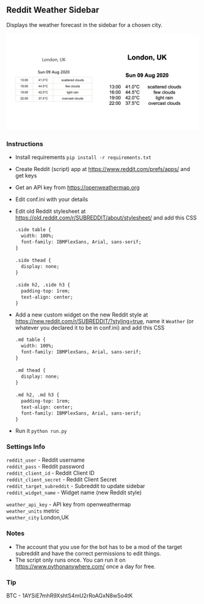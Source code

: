## Reddit Weather Sidebar

Displays the weather forecast in the sidebar for a chosen city.

![](s.png)

### Instructions

-   Install requirements `pip install -r requirements.txt`
-   Create Reddit (script) app at <https://www.reddit.com/prefs/apps/> and get keys
-   Get an API key from <https://openweathermap.org>
-   Edit conf.ini with your details
-   Edit old Reddit stylesheet at <https://old.reddit.com/r/SUBREDDIT/about/stylesheet/> and add this CSS

        .side table {
          width: 100%;
          font-family: IBMPlexSans, Arial, sans-serif;
        }

        .side thead {
          display: none;
        }

        .side h2, .side h3 {
          padding-top: 1rem;
          text-align: center;
        }

-   Add a new custom widget on the new Reddit style at <https://new.reddit.com/r/SUBREDDIT/?styling=true>, name it `Weather` (or whatever you declared it to be in conf.ini) and add this CSS

        .md table {
          width: 100%;
          font-family: IBMPlexSans, Arial, sans-serif;
        }

        .md thead {
          display: none;
        }

        .md h2, .md h3 {
          padding-top: 1rem;
          text-align: center;
          font-family: IBMPlexSans, Arial, sans-serif;
        }

-   Run it `python run.py`

### Settings Info

`reddit_user` - Reddit username  
`reddit_pass` - Reddit password  
`reddit_client_id` - Reddit Client ID  
`reddit_client_secret` - Reddit Client Secret  
`reddit_target_subreddit` - Subreddit to update sidebar  
`reddit_widget_name` - Widget name (new Reddit style)  

`weather_api_key` - API key from openweathermap  
`weather_units` metric  
`weather_city` London,UK  

### Notes

-   The account that you use for the bot has to be a mod of the target subreddit and have the correct permissions to edit things.
- The script only runs once. You can run it on https://www.pythonanywhere.com/ once a day for free.

### Tip

BTC - 1AYSiE7mhR9XshtS4mU2rRoAGxN8wSo4tK
